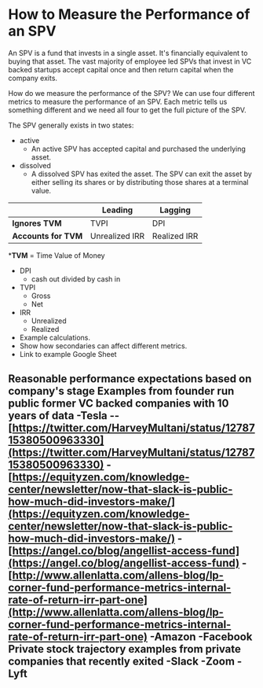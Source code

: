 # How to Measure the Performance of an SPV

An SPV is a fund that invests in a single asset. It's financially equivalent to buying that asset. The vast majority of employee led SPVs that invest in VC backed startups accept capital once and then return capital when the company exits.

How do we measure the performance of the SPV? We can use four different metrics to measure the performance of an SPV. Each metric tells us something different and we need all four to get the full picture of the SPV. 

The SPV generally exists in two states: 
- active
	- An active SPV has accepted capital and purchased the underlying asset.
- dissolved
	- A dissolved SPV has exited the asset. The SPV can exit the asset by either selling its shares or by distributing those shares at a terminal value. 


|   |  Leading |  Lagging |   
|-|-|-|
| **Ignores TVM**  | TVPI  | DPI  |   
| **Accounts for TVM**  | Unrealized IRR | Realized IRR  |   

***TVM** = Time Value of Money
-   DPI
    -   cash out divided by cash in
-   TVPI
    -   Gross
    -   Net
-   IRR
    -   Unrealized
    -   Realized
-   Example calculations.
-   Show how secondaries can affect different metrics.
-   Link to example Google Sheet

Reasonable performance expectations based on company's stage
Examples from founder run public former VC backed companies with 10 years of data
-Tesla
--[https://twitter.com/HarveyMultani/status/1278715380500963330](https://twitter.com/HarveyMultani/status/1278715380500963330)
-[https://equityzen.com/knowledge-center/newsletter/now-that-slack-is-public-how-much-did-investors-make/](https://equityzen.com/knowledge-center/newsletter/now-that-slack-is-public-how-much-did-investors-make/)
-[https://angel.co/blog/angellist-access-fund](https://angel.co/blog/angellist-access-fund)
-[http://www.allenlatta.com/allens-blog/lp-corner-fund-performance-metrics-internal-rate-of-return-irr-part-one](http://www.allenlatta.com/allens-blog/lp-corner-fund-performance-metrics-internal-rate-of-return-irr-part-one)
-Amazon
-Facebook
Private stock trajectory examples from private companies that recently exited
-Slack
-Zoom
-Lyft
-

<!--stackedit_data:
eyJoaXN0b3J5IjpbLTE2Mzk2NjQ5MTMsMzA0NzMyMTQxLDE2MT
c0OTU3NjgsLTEyNTUxMzAxOCwtMjA3NDg3MDM4NywtMjA5OTcw
ODIyMywyMDMyMDU4MDk1LC0zMzA0MTk1MTgsMTIzOTc1MzE4NC
wtMTMzNTAwNDA4MF19
-->
